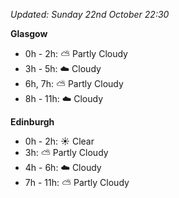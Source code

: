*Updated: Sunday 22nd October 22:30*

**Glasgow**

* 0h - 2h: :partly_sunny: Partly Cloudy
* 3h - 5h: :cloud: Cloudy
* 6h, 7h: :partly_sunny: Partly Cloudy
* 8h - 11h: :cloud: Cloudy

**Edinburgh**

* 0h - 2h: :sunny: Clear
* 3h: :partly_sunny: Partly Cloudy
* 4h - 6h: :cloud: Cloudy
* 7h - 11h: :partly_sunny: Partly Cloudy
